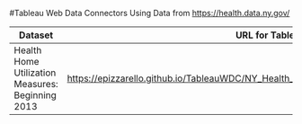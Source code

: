 #Tableau Web Data Connectors Using Data from https://health.data.ny.gov/

| Dataset | URL for Tableau | Link to Dataset on health.data.gov |
| --- | --- | --- |
| Health Home Utilization Measures: Beginning 2013 | https://epizzarello.github.io/TableauWDC/NY_Health_Data/HealthHomeUtilizationMeasures.html | https://health.data.ny.gov/Health/Health-Home-Utilization-Measures-Beginning-2013/w8ei-t5tv |
